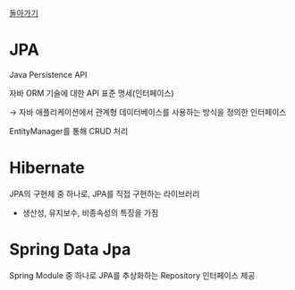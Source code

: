 [돌아가기](https://github.com/LEEJ0NGWAN/Springboot-rest-webservice)

# JPA

Java Persistence API

자바 ORM 기술에 대한 API 표준 명세(인터페이스)

→ 자바 애플리케이션에서 관계형 데이터베이스를 사용하는 방식을 정의한 인터페이스

EntityManager를 통해 CRUD 처리

# Hibernate

JPA의 구현체 중 하나로, JPA를 직접 구현하는 라이브러리

- 생산성, 유지보수, 비종속성의 특징을 가짐

# Spring Data Jpa

Spring Module 중 하나로 JPA를 추상화하는 Repository 인터페이스 제공